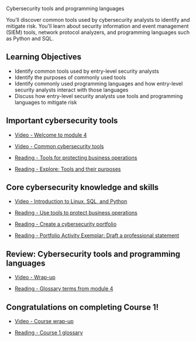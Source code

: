 Cybersecurity tools and programming languages

You’ll discover common tools used by cybersecurity analysts to identify and mitigate risk. You'll learn about security information and event management (SIEM) tools, network protocol analyzers, and programming languages such as Python and SQL.

## Learning Objectives

- Identify common tools used by entry-level security analysts
- Identify the purposes of commonly used tools
- Identify commonly used programming languages and how entry-level security analysts interact with those languages
- Discuss how entry-level security analysts use tools and programming languages to mitigate risk

## Important cybersecurity tools

- [Video - Welcome to module 4](https://www.coursera.org/learn/foundations-of-cybersecurity/lecture/wDuYz/welcome-to-module-4)

- [Video - Common cybersecurity tools](https://www.coursera.org/learn/foundations-of-cybersecurity/lecture/SmzSw/common-cybersecurity-tools)

- [Reading - Tools for protecting business operations](https://www.coursera.org/learn/foundations-of-cybersecurity/supplement/xNrn4/tools-for-protecting-business-operations)

- [Reading - Explore: Tools and their purposes](https://d10o6em2qtnr4q.cloudfront.net/assets/a2379d8940be4241b0e0b912b1b4f8f1/tmp/S31P004-tools-and-purposes-en/index.html)

## Core cybersecurity knowledge and skills

- [Video - Introduction to Linux, SQL, and Python](https://www.coursera.org/learn/foundations-of-cybersecurity/lecture/nWDBN/introduction-to-linux-sql-and-python)

- [Reading - Use tools to protect business operations](https://www.coursera.org/learn/foundations-of-cybersecurity/supplement/95s6x/use-tools-to-protect-business-operations)

- [Reading - Create a cybersecurity portfolio](https://www.coursera.org/learn/foundations-of-cybersecurity/supplement/RTDuH/create-a-cybersecurity-portfolio)

- [Reading - Portfolio Activity Exemplar: Draft a professional statement](https://docs.google.com/document/d/1QrlsTDXNHu1T_o2dYvG6AKljCNew4AHGJrYTrsYp2M4/template/preview?usp=sharing)

## Review: Cybersecurity tools and programming languages

- [Video - Wrap-up](https://www.coursera.org/learn/foundations-of-cybersecurity/lecture/ykFIu/wrap-up)

- [Reading - Glossary terms from module 4](https://www.coursera.org/learn/foundations-of-cybersecurity/supplement/I88lQ/glossary-terms-from-module-4)

## Congratulations on completing Course 1!

- [Video - Course wrap-up](https://www.coursera.org/learn/foundations-of-cybersecurity/lecture/2614D/course-wrap-up)

- [Reading - Course 1 glossary](https://docs.google.com/document/d/1bBtBHYrrm4kmWJqJVmeNUDPG24ydGvc4ACMLoP9zzps/template/preview?pli=1&resourcekey=0-0uttQ9n9hmekaJBuPVjWMg)